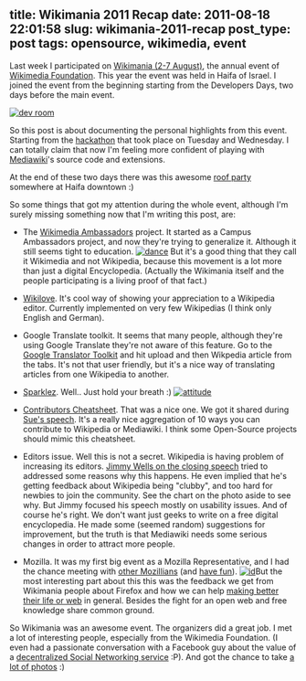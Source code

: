 title: Wikimania 2011 Recap
date: 2011-08-18 22:01:58
slug: wikimania-2011-recap
post_type: post
tags: opensource, wikimedia, event
---

Last week I participated on [Wikimania (2-7 August)](http://wikimania2011.wikimedia.org/wiki/Main_Page), the annual event of [Wikimedia Foundation](http://wikimediafoundation.org/wiki/Home). This year the event was held in Haifa of Israel. I joined the event from the beginning starting from the Developers Days, two days before the main event.

[![dev room](http://farm7.static.flickr.com/6010/6001445036_40b70b2021_m.jpg)](http://www.flickr.com/photos/comzeradd/6001445036/)

So this post is about documenting the personal highlights from this event. Starting from the [hackathon](https://secure.flickr.com/photos/comzeradd/6001445526/in/set-72157627213794851) that took place on Tuesday and Wednesday. I can totally claim that now I'm feeling more confident of playing with [Mediawiki](http://www.mediawiki.org/)'s source code and extensions.

At the end of these two days there was this awesome [roof party](https://secure.flickr.com/photos/comzeradd/6008123000/in/set-72157627213794851) somewhere at Haifa downtown :)

So some things that got my attention during the whole event, although I'm surely missing something now that I'm writing this post, are:

- The [Wikimedia Ambassadors](https://secure.wikimedia.org/wikipedia/outreach/wiki/Wikipedia_Ambassador_Program) project. It started as a Campus Ambassadors project, and now they're trying to generalize it. Although it still seems tight to education. [![dance](http://farm7.static.flickr.com/6128/6008123000_6bdab701b0_m.jpg)](http://www.flickr.com/photos/comzeradd/6008123000/) But it's a good thing that they call it Wikimedia and not Wikipedia, because this movement is a lot more than just a digital Encyclopedia. (Actually the Wikimania itself and the people participating is a living proof of that fact.)

- [Wikilove](https://secure.wikimedia.org/wikipedia/en/wiki/Wikipedia:WikiLove). It's cool way of showing your appreciation to a Wikipedia editor. Currently implemented on very few Wikipedias (I think only English and German).

- Google Translate toolkit. It seems that many people, although they're using Google Translate they're not aware of this feature. Go to the [Google Translator Toolkit](http://translate.google.com/toolkit/list?hl=en#translations/active) and hit upload and then Wikpedia article from the tabs. It's not that user friendly, but it's a nice way of translating articles from one Wikipedia to another.

- [Sparklez](https://secure.flickr.com/photos/comzeradd/6028235083/in/set-72157627213794851). Well.. Just hold your breath :) [![attitude](http://farm7.static.flickr.com/6181/6028243977_88d42b29c4_m.jpg)](http://www.flickr.com/photos/comzeradd/6028243977/)

- [Contributors Cheatsheet](https://secure.flickr.com/photos/comzeradd/6056383767/in/photostream). That was a nice one. We got it shared during [Sue's speech](https://secure.flickr.com/photos/comzeradd/6028782176/in/set-72157627213794851). It's a really nice aggregation of 10 ways you can contribute to Wikipedia or Mediawiki. I think some Open-Source projects should mimic this cheatsheet.

- Editors issue. Well this is not a secret. Wikipedia is having problem of increasing its editors. [Jimmy Wells on the closing speech](https://secure.flickr.com/photos/comzeradd/6028243631/in/set-72157627213794851) tried to addressed some reasons why this happens. He even implied that he's getting feedback about Wikipedia being "clubby", and too hard for newbies to join the community. See the chart on the photo aside to see why. But Jimmy focused his speech mostly on usability issues. And of course he's right. We don't want just geeks to write on a free digital encyclopedia. He made some (seemed random) suggestions for improvement, but the truth is that Mediawiki needs some serious changes in order to attract more people.

- Mozilla. It was my first big event as a Mozilla Representative, and I had the chance meeting with [other Mozillians](https://secure.flickr.com/photos/comzeradd/6028245563/in/set-72157627213794851) (and [have fun](http://www.youtube.com/watch?v=x7b4JiKST-k)). [![id](http://farm7.static.flickr.com/6135/6028782380_c09ac10805_m.jpg)](http://www.flickr.com/photos/comzeradd/6028782380/)But the most interesting part about this this was the feedback we get from Wikimania people about Firefox and how we can help [making better their life or web](https://secure.flickr.com/photos/comzeradd/6028238157/in/set-72157627213794851) in general. Besides the fight for an open web and free knowledge share common ground. 

So Wikimania was an awesome event. The organizers did a great job. I met a lot of interesting people, especially from the Wikimedia Foundation. (I even had a passionate conversation with a Facebook guy about the value of a [decentralized Social Networking service](https://secure.wikimedia.org/wikipedia/en/wiki/Diaspora_%28software%29) :P). And got the chance to take [a lot of photos](https://secure.flickr.com/photos/comzeradd/sets/72157627213794851/) :)
